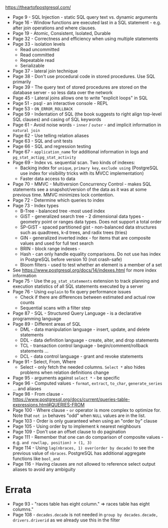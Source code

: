 https://theartofpostgresql.com/

* Page 9 - SQL Injection - static SQL query text vs. dynamic arguments
* Page 16 - Window functions are executed last in a SQL statement - e.g. after join operations and where clauses.
* Page 19 - Atomic, Consistent, Isolated, Durable
* Page 32 - Correctness and efficiency when using multiple statements
* Page 33 - isolation levels
  * Read uncommitted
  * Read committed
  * Repeatable read
  * Serializable
* Page 37 - lateral join technique
* Page 38 - Don't use procedural code in stored procedures. Use SQL primarily
* Page 39 - The query text of stored procedures are stored on the database server - so less data over the network
* Page 45 - Lateral joins allows one to write "explicit loops" in SQL
* Page 51 - psql - an interactive console - REPL
* Page 53 - `ON_ERROR_ROLLBACK`
* Page 59 - Indentation of SQL (the book suggests to right align top-level SQL clauses) and casing of SQL keywords
* Page 61 - Avoid noise words - `inner` / `outer` - and implicit information in `natural join`
* Page 62 - Use telling relation aliases
* Page 63 - SQL and unit tests
* Page 66 - SQL and regression testing
* Page 67 - `application_name` for additional information in logs and `pg_stat_actipg_stat_activity`
* Page 69 - Index vs. sequential scan. Two kinds of indexes:
  * Backing index for `unique`, `primary key`, `exclude using` (PostgreSQL use index for visibility tricks with its MVCC 
    implementation)
  * Faster data access to data
* Page 70 - MMVC - Multiversion Concurrency Control - makes SQL statements see a snapshot/version of the data as it was at some 
  previous time. MMVC minimizes lock contention.
* Page 72 - Determine which queries to index
* Page 73 - Index types
  * B-Tree - balanced tree -most used index
  * GiST - generalized search tree - 2 dimensional data types - geometry point or ranges data types. Does not support a total 
    order
  * SP-GiST - spaced partitioned gist - non-balanced data structures such as quadtrees, k-d trees, and radix trees (tries)
  * GIN - generalized inverted index - for items that are composite values and used for full text search
  * BRIN - block range indexes - 
  * Hash - can only handle equality comparisons. Do not use has index in PostgreSQL before version 10 (not crash-safe)
  * Bloom filters - used to test whether an element is a member of a set
* See https://www.postgresql.org/docs/14/indexes.html for more index information
* Page 75 - Use the `pg_stat_statements` extension to track planning and execution statistics of all SQL statements executed by a 
  server
* Page 76 - Using `explain` to fix query performance issues
  * Check if there are differences between estimated and actual row counts
  * Sequential scans with a filter step
* Page 87 - SQL - Structured Query Language - is a declarative programming language
* Page 89 - Different areas of SQL
  * DML - data manipulation language - insert, update, and delete statements
  * DDL - data definition language - create, alter, and drop statements
  * TCL - transaction control language - begin/comment/rollback statements ...
  * DCL - data control language - grant and revoke statements
* Page 91 - Select, From, Where
  * Select - only fetch the needed columns. `Select *` also hides problems when relation definitions change
* Page 95 - arguments against `select *` - be specific
* Page 96 - Computed values - `format`, `extract`, `to_char`, `generate_series` ... and aliases
* Page 98 - From clause - https://www.postgresql.org/docs/current/queries-table-expressions.html#QUERIES-FROM
* Page 100 - Where clause - `or` operator is more complex to optimize for. Note that `not in` behaves "odd" when 
  `NULL` values are in the list.
* Page 103 - Order is only guaranteed when using an "order by" clause
* Page 105 - Using order by to implement k nearest neighbours
* Page 109 - Don't use an offset clause to do pagination
* Page 111 - Remember that one can do comparison of composite values - e.g. `and row(lap, position) > (1, 3)`
* Page 114 - Using `lag(nbraces, 1) over(order by decade)` to see the previous value of `nbraces`. PostgreSQL has 
  additional aggregate functions like `bool_and`
* Page 116 - Having clauses are not allowed to reference select output aliases to avoid any ambiguity


# Errata
* Page 93 - "races table has eight column." => races table has eight columns."
* Page 108 - `decades.decade` is not needed in `group by decades.decade, drivers.driverid` as we already use this in the filter
